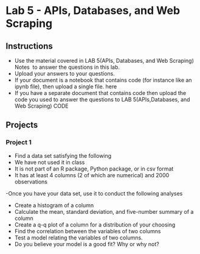 # Lab 5 - APIs, Databases, and Web Scraping

## Instructions
- Use the material covered in LAB 5(APIs, Databases, and Web Scraping) Notes  to answer the questions in this lab.
- Upload your answers to your questions.
- If your document is a notebook that contains code (for instance like an ipynb file), then upload a single file. here
- If you have a separate document that contains code then upload the code you used to answer the questions to LAB 5(APIs,Databases, and Web Scraping) CODE  

## Projects

### Project 1

- Find a data set satisfying the following
-   We have not used it in class
-   It is not part of an R package, Python package, or in csv format
-   It has at least 4 columns (2 of which are numerical) and 2000 observations

-Once you have your data set, use it to conduct the following analyses
-   Create a histogram of a column
-   Calculate the mean, standard deviation, and five-number summary of a column
-   Create a q-q plot of a column for a distribution of your choosing
-   Find the correlation between the variables of two columns
-   Test a model relating the variables of two columns.
-   Do you believe your model is a good fit? Why or why not?
